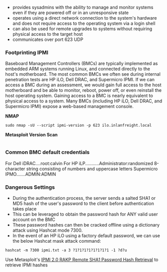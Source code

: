 
- provides sysadmins with the ability to manage and monitor systems even if they are powered off or in an unresponsive state
- operates using a direct network connection to the system's hardware and does not require access to the operating system via a login shell
- can also be used for remote upgrades to systems without requiring physical access to the target host
- communicates over port 623 UDP


### Footprinting IPMI

Baseboard Management Controllers (BMCs) are typically implemented as embedded ARM systems running Linux, and connected directly to the host's motherboard. The most common BMCs we often see during internal penetration tests are HP iLO, Dell DRAC, and Supermicro IPMI. If we can access a BMC during an assessment, we would gain full access to the host motherboard and be able to monitor, reboot, power off, or even reinstall the host operating system. Gaining access to a BMC is nearly equivalent to physical access to a system. Many BMCs (including HP iLO, Dell DRAC, and Supermicro IPMI) expose a web-based management console.

**NMAP**
```
sudo nmap -sU --script ipmi-version -p 623 ilo.inlanfreight.local
```

**Metasploit Version Scan**
```

```

### Common BMC default credentials

For Dell iDRAC....root:calvin
For HP iLP...........Administrator:randomized 8-character string consisting of numbers and uppercase letters
Supermicro IPMO.......ADMIN:ADMIN

### Dangerous Settings

- During the authentication process, the server sends a salted SHA1 or MD5 hash of the user's password to the client before authentication takes place
- This can be leveraged to obtain the password hash for ANY valid user account on the BMC
- These password hashes can then be cracked offline using a dictionary attack using Hashcat mode 7300.
- In the event of an HP iLO using a factory default password, we can use the below Hashcat mask attack command:
```
hashcat -m 7300 ipmi.txt -a 3 ?1?1?1?1?1?1?1?1 -1 ?d?u
```

Use Metasploit's [ IPMI 2.0 RAKP Remote SHA1 Password Hash Retrieval](https://www.rapid7.com/db/modules/auxiliary/scanner/ipmi/ipmi_dumphashes/) to retrieve IPMI hashes
